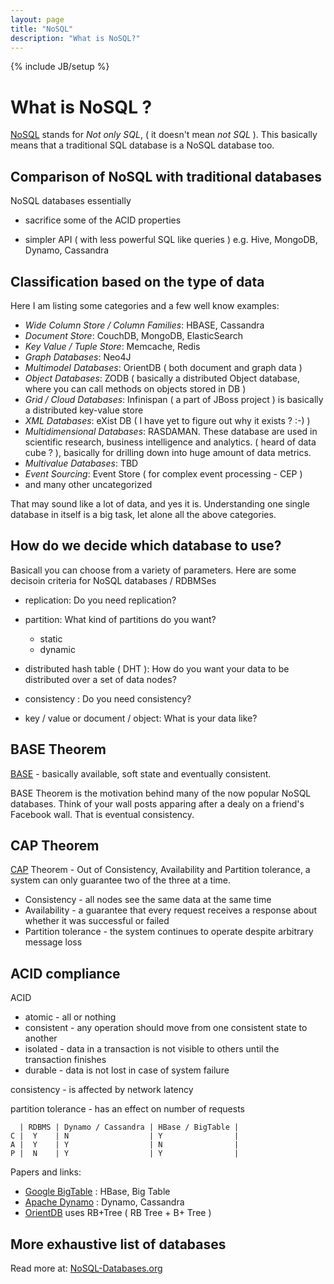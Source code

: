```yaml
---
layout: page
title: "NoSQL"
description: "What is NoSQL?"
---
```


{% include JB/setup %}


# What is NoSQL ?

[NoSQL](http://en.wikipedia.org/wiki/NoSQL) stands for *Not only SQL*, ( it doesn't mean *not SQL* ). This basically means that a traditional SQL database is a NoSQL database too.

## Comparison of NoSQL with traditional databases

NoSQL databases essentially

 * sacrifice some of the ACID properties

 *  simpler API ( with less powerful SQL like queries ) e.g. Hive, MongoDB, Dynamo, Cassandra

## Classification based on the type of data

Here I am listing some categories and a few well know examples:

 * *Wide Column Store / Column Families*: HBASE, Cassandra
 * *Document Store*: CouchDB, MongoDB, ElasticSearch
 * *Key Value / Tuple Store*: Memcache, Redis
 * *Graph Databases*: Neo4J
 * *Multimodel Databases*: OrientDB ( both document and graph data )
 * *Object Databases*: ZODB ( basically a distributed Object database, where you can call methods on objects stored in DB )
 * *Grid / Cloud Databases*: Infinispan ( a part of JBoss project ) is basically a distributed key-value store
 * *XML Databases*: eXist DB ( I have yet to figure out why it exists ? :-) )
 * *Multidimensional Databases*: RASDAMAN. These database are used in scientific research, business intelligence and analytics. ( heard of data cube ? ), basically for drilling down into huge amount of data metrics.
 * *Multivalue Databases*: TBD
 * *Event Sourcing*: Event Store ( for complex event processing - CEP )
 * and many other uncategorized
 
That may sound like a lot of data, and yes it is. Understanding one single database in itself is a big task, let alone all the above categories.

## How do we decide which database to use?

Basicall you can choose from a variety of parameters. Here are some decisoin criteria for NoSQL databases / RDBMSes

 * replication: Do you need replication?

 * partition: What kind of partitions do you want?

    - static
    - dynamic

 * distributed hash table ( DHT ): How do you want your data to be distributed over a set of data nodes?

 * consistency : Do you need consistency?

 * key / value or document / object: What is your data like?


## BASE Theorem

[BASE](http://www.johndcook.com/blog/2009/07/06/brewer-cap-theorem-base/) - basically available, soft state and eventually consistent.

BASE Theorem is the motivation behind many of the now popular NoSQL databases. Think of your wall posts apparing after a dealy on a friend's Facebook wall. That is eventual consistency.

## CAP Theorem

[CAP](http://en.wikipedia.org/wiki/CAP_theorem) Theorem - Out of Consistency, Availability and Partition tolerance, a system can only guarantee two of the three at a time.

 - Consistency - all nodes see the same data at the same time
 - Availability - a guarantee that every request receives a response about whether it was successful or failed
 - Partition tolerance - the system continues to operate despite arbitrary message loss


## ACID compliance

ACID

 - atomic - all or nothing
 - consistent - any operation should move from one consistent state to another
 - isolated - data in a transaction is not visible to others until the transaction finishes
 - durable - data is not lost in case of system failure

consistency - is affected by network latency

partition tolerance - has an effect on number of requests

      | RDBMS | Dynamo / Cassandra | HBase / BigTable |
    C |  Y    | N                  | Y                |
    A |  Y    | Y                  | N                |
    P |  N    | Y                  | Y                |
    


Papers and links:

 - [Google BigTable](http://research.google.com/archive/bigtable.html) : HBase, Big Table
 - [Apache Dynamo](http://www.allthingsdistributed.com/files/amazon-dynamo-sosp2007.pdf) : Dynamo, Cassandra
 - [OrientDB](https://github.com/orientechnologies/orientdb#orientdb) uses RB+Tree ( RB Tree + B+ Tree )


## More exhaustive list of databases

Read more at: [NoSQL-Databases.org](http://NoSQL-Databases.org)

